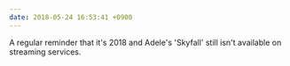 ```yaml
---
date: 2018-05-24 16:53:41 +0900
---
```

A regular reminder that it's 2018 and Adele's 'Skyfall' still isn't available on streaming services.
